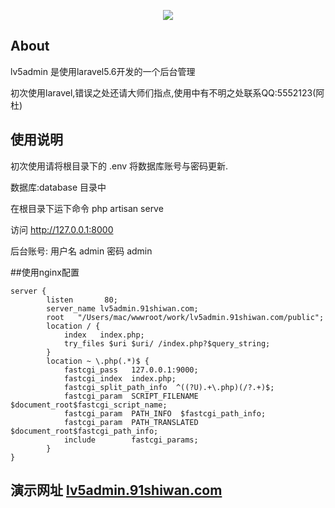 <p align="center"><img src="https://laravel.com/assets/img/components/logo-laravel.svg"></p>

## About 
lv5admin 是使用laravel5.6开发的一个后台管理

初次使用laravel,错误之处还请大师们指点,使用中有不明之处联系QQ:5552123(阿杜) 

## 使用说明

初次使用请将根目录下的 .env 将数据库账号与密码更新. 

数据库:database 目录中

在根目录下运下命令 php artisan serve

访问 http://127.0.0.1:8000

后台账号:  用户名 admin 密码 admin










##使用nginx配置

```
server {
        listen       80; 
        server_name lv5admin.91shiwan.com;
        root   "/Users/mac/wwwroot/work/lv5admin.91shiwan.com/public";
        location / { 
            index   index.php;
            try_files $uri $uri/ /index.php?$query_string;
        }   
        location ~ \.php(.*)$ {
            fastcgi_pass   127.0.0.1:9000;
            fastcgi_index  index.php;
            fastcgi_split_path_info  ^((?U).+\.php)(/?.+)$;
            fastcgi_param  SCRIPT_FILENAME  $document_root$fastcgi_script_name;
            fastcgi_param  PATH_INFO  $fastcgi_path_info;
            fastcgi_param  PATH_TRANSLATED  $document_root$fastcgi_path_info;
            include        fastcgi_params;
        }
}
```

## 演示网址 [lv5admin.91shiwan.com](http://lv5admin.91shiwan.com)
